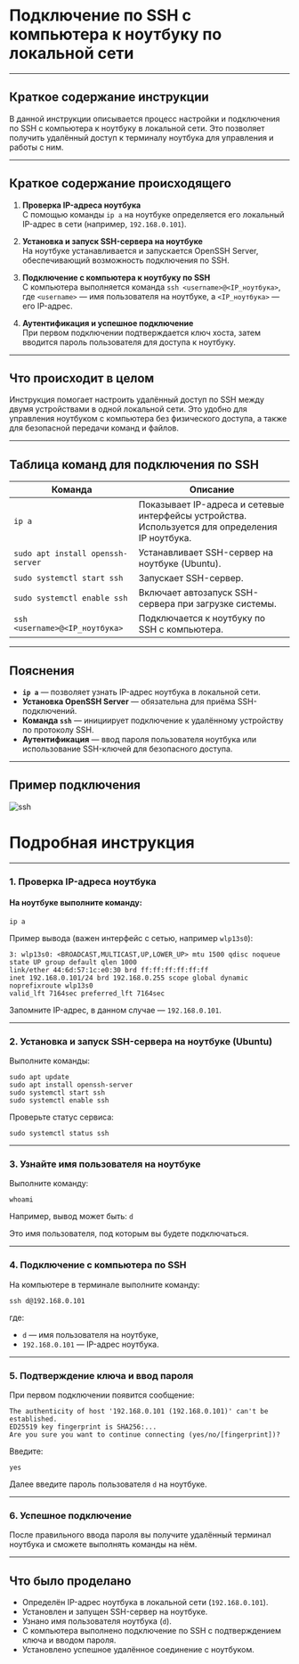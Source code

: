 # Подключение по SSH с компьютера к ноутбуку по локальной сети

---

## Краткое содержание инструкции

В данной инструкции описывается процесс настройки и подключения по SSH с компьютера к ноутбуку в локальной сети. Это
позволяет получить удалённый доступ к терминалу ноутбука для управления и работы с ним.

---

## Краткое содержание происходящего

1. **Проверка IP-адреса ноутбука**  
   С помощью команды `ip a` на ноутбуке определяется его локальный IP-адрес в сети (например, `192.168.0.101`).

2. **Установка и запуск SSH-сервера на ноутбуке**  
   На ноутбуке устанавливается и запускается OpenSSH Server, обеспечивающий возможность подключения по SSH.

3. **Подключение с компьютера к ноутбуку по SSH**  
   С компьютера выполняется команда `ssh <username>@<IP_ноутбука>`, где `<username>` — имя пользователя на ноутбуке, а
   `<IP_ноутбука>` — его IP-адрес.

4. **Аутентификация и успешное подключение**  
   При первом подключении подтверждается ключ хоста, затем вводится пароль пользователя для доступа к ноутбуку.

---

## Что происходит в целом

Инструкция помогает настроить удалённый доступ по SSH между двумя устройствами в одной локальной сети. Это удобно для
управления ноутбуком с компьютера без физического доступа, а также для безопасной передачи команд и файлов.

---

## Таблица команд для подключения по SSH

| Команда                           | Описание                                                                                        |
|-----------------------------------|-------------------------------------------------------------------------------------------------|
| `ip a`                            | Показывает IP-адреса и сетевые интерфейсы устройства. Используется для определения IP ноутбука. |
| `sudo apt install openssh-server` | Устанавливает SSH-сервер на ноутбуке (Ubuntu).                                                  |
| `sudo systemctl start ssh`        | Запускает SSH-сервер.                                                                           |
| `sudo systemctl enable ssh`       | Включает автозапуск SSH-сервера при загрузке системы.                                           |
| `ssh <username>@<IP_ноутбука>`    | Подключается к ноутбуку по SSH с компьютера.                                                    |

---

## Пояснения

- **`ip a`** — позволяет узнать IP-адрес ноутбука в локальной сети.
- **Установка OpenSSH Server** — обязательна для приёма SSH-подключений.
- **Команда `ssh`** — инициирует подключение к удалённому устройству по протоколу SSH.
- **Аутентификация** — ввод пароля пользователя ноутбука или использование SSH-ключей для безопасного доступа.

---
## Пример подключения 
![ssh](/course_helpers/9%20Docker%20и%20деплой%20проекта/ssh1.png)


# Подробная инструкция

---

### 1. Проверка IP-адреса ноутбука

#### На ноутбуке выполните команду:

```shell
ip a
```

Пример вывода (важен интерфейс с сетью, например `wlp13s0`):

```text
3: wlp13s0: <BROADCAST,MULTICAST,UP,LOWER_UP> mtu 1500 qdisc noqueue state UP group default qlen 1000
link/ether 44:6d:57:1c:e0:30 brd ff:ff:ff:ff:ff:ff
inet 192.168.0.101/24 brd 192.168.0.255 scope global dynamic noprefixroute wlp13s0
valid_lft 7164sec preferred_lft 7164sec
```

Запомните IP-адрес, в данном случае — `192.168.0.101`.

---

### 2. Установка и запуск SSH-сервера на ноутбуке (Ubuntu)

Выполните команды:

```shell
sudo apt update
sudo apt install openssh-server
sudo systemctl start ssh
sudo systemctl enable ssh
```

Проверьте статус сервиса:

```shell
sudo systemctl status ssh
```

---

### 3. Узнайте имя пользователя на ноутбуке

Выполните команду:

```shell
whoami
```

Например, вывод может быть:
`d`

Это имя пользователя, под которым вы будете подключаться.

---

### 4. Подключение с компьютера по SSH

На компьютере в терминале выполните команду:

```shell
ssh d@192.168.0.101
```

где:

- `d` — имя пользователя на ноутбуке,
- `192.168.0.101` — IP-адрес ноутбука.

---

### 5. Подтверждение ключа и ввод пароля

При первом подключении появится сообщение:

```text
The authenticity of host '192.168.0.101 (192.168.0.101)' can't be established.
ED25519 key fingerprint is SHA256:...
Are you sure you want to continue connecting (yes/no/[fingerprint])?
```

Введите:

```text
yes
```

Далее введите пароль пользователя `d` на ноутбуке.

---

### 6. Успешное подключение

После правильного ввода пароля вы получите удалённый терминал ноутбука и сможете выполнять команды на нём.

---

## Что было проделано

- Определён IP-адрес ноутбука в локальной сети (`192.168.0.101`).
- Установлен и запущен SSH-сервер на ноутбуке.
- Узнано имя пользователя ноутбука (`d`).
- С компьютера выполнено подключение по SSH с подтверждением ключа и вводом пароля.
- Установлено успешное удалённое соединение с ноутбуком.


